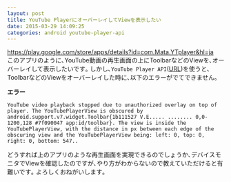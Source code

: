 ```yaml
---
layout: post
title: YouTube PlayerにオーバーレイしてViewを表示したい
date: 2015-03-29 14:09:25
categories: android youtube-player-api
---
```

<!-- {% raw %} -->
<p><a href="https://play.google.com/store/apps/details?id=com.Mata.YTplayer&amp;hl=ja" rel="nofollow">https://play.google.com/store/apps/details?id=com.Mata.YTplayer&amp;hl=ja</a><br>
このアプリのように､YouTube動画の再生画面の上にToolbarなどのViewを､オーバーレイして表示したいです｡  しかし､<code>YouTube Player API</code>(<a href="https://developers.google.com/youtube/android/player/reference/com/google/android/youtube/player/package-summary?hl=ja" rel="nofollow">URL</a>)を使うと､ToolbarなどのViewをオーバーレイした時に､以下のエラーがでてできません｡</p>

<p><strong>エラー</strong></p>

<pre><code>YouTube video playback stopped due to unauthorized overlay on top of player. The YouTubePlayerView is obscured by android.support.v7.widget.Toolbar{1b111527 V.E..... ........ 0,0-1200,128 #7f090047 app:id/toolbar}. The view is inside the YouTubePlayerView, with the distance in px between each edge of the obscuring view and the YouTubePlayerView being: left: 0, top: 0, right: 0, bottom: 547..
</code></pre>

<p>どうすれば上のアプリのような再生画面を実現できるのでしょうか､デバイスモニタでViewを確認したのですが､やり方がわからないので教えていただけると有難いです｡  よろしくおねがいします｡</p>
<!-- {% endraw %} -->
